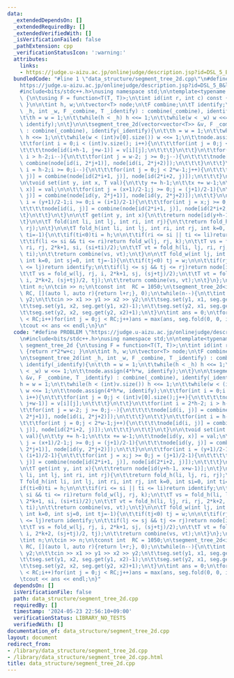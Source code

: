```yaml
---
data:
  _extendedDependsOn: []
  _extendedRequiredBy: []
  _extendedVerifiedWith: []
  _isVerificationFailed: false
  _pathExtension: cpp
  _verificationStatusIcon: ':warning:'
  attributes:
    links:
    - https://judge.u-aizu.ac.jp/onlinejudge/description.jsp?id=DSL_5_B&lang=ja
  bundledCode: "#line 1 \"data_structure/segment_tree_2d.cpp\"\n#define PROBLEM \"\
    https://judge.u-aizu.ac.jp/onlinejudge/description.jsp?id=DSL_5_B&lang=ja\"\n\
    #include<bits/stdc++.h>\nusing namespace std;\n\ntemplate<typename T>struct segment_tree_2d\
    \ {\n\tusing F = function<T(T, T)>;\n\tint id(int r, int c) const {return r*2*w+c;\
    \ }\n\n\tint h, w;\n\tvector<T> node;\n\tF combine;\n\tT identify;\n\n\tsegment_tree_2d(int\
    \ _h, int _w, F _combine, T _identify) : combine(_combine), identify(_identify){\n\
    \t\th = w = 1;\n\t\twhile(h < _h) h <<= 1;\n\t\twhile(w < _w) w <<= 1;\n\t\tnode.assign(4*h*w,\
    \ identify);\n\t}\n\n\tsegment_tree_2d(vector<vector<T>> &v, F _combine, T _identify)\
    \ : combine(_combine), identify(_identify){\n\t\th = w = 1;\n\t\twhile(h < (int)v.size())\
    \ h <<= 1;\n\t\twhile(w < (int)v[0].size()) w <<= 1;\n\t\tnode.assign(4*h*w, identify);\n\
    \t\tfor(int i = 0;i < (int)v.size(); i++){\n\t\t\tfor(int j = 0;j < (int)v[0].size();j++){\n\
    \t\t\t\tnode[id(i+h-1, j+w-1)] = v[i][j];\n\t\t\t}\n\t\t}\n\t\tfor(int i = 2*h-2;\
    \ i > h-2;i--){\n\t\t\tfor(int j = w-2; j >= 0;j--){\n\t\t\t\tnode[id(i, j)] =\
    \ combine(node[id(i, 2*j+1)], node[id(i, 2*j+2)]);\n\t\t\t}\n\t\t}\n\t\tfor(int\
    \ i = h-2;i >= 0;i--){\n\t\t\tfor(int j = 0;j < 2*w-1;j++){\n\t\t\t\tnode[id(i,\
    \ j)] = combine(node[id(2*i+1, j)], node[id(2*i+2, j)]);\n\t\t\t}\n\t\t}\n\t}\n\
    \n\tvoid set(int y, int x, T val){\n\t\ty += h-1;\n\t\tx += w-1;\n\t\tnode[id(y,\
    \ x)] = val;\n\n\t\tfor(int j = (x+1)/2-1;j >= 0;j = (j+1)/2-1){\n\t\t\tnode[id(y,\
    \ j)] = combine(node[id(y, 2*j+1)], node[id(y, 2*j+2)]);\n\t\t}\n\n\t\tfor(int\
    \ i = (y+1)/2-1;i >= 0;i = (i+1)/2-1){\n\t\t\tfor(int j = x;j >= 0;j = (j+1)/2-1){\n\
    \t\t\t\tnode[id(i, j)] = combine(node[id(2*i+1, j)], node[id(2*i+2, j)]);\n\t\t\
    \t}\n\t\t}\n\t}\n\n\tT get(int y, int x){\n\t\treturn node[id(y+h-1, x+w-1)];\n\
    \t}\n\n\tT fold(int li, int lj, int ri, int rj){\n\t\treturn fold_h(li, lj, ri,\
    \ rj);\n\t}\n\n\tT fold_h(int li, int lj, int ri, int rj, int k=0, int si=0, int\
    \ ti=-1){\n\t\tif(ti<0)ti = h;\n\n\t\tif(ri <= si || ti <= li)return identify;\n\
    \t\tif(li <= si && ti <= ri)return fold_w(lj, rj, k);\n\t\tT vs = fold_h(li, lj,\
    \ ri, rj, 2*k+1, si, (si+ti)/2);\n\t\tT vt = fold_h(li, lj, ri, rj, 2*k+2, (si+ti)/2,\
    \ ti);\n\t\treturn combine(vs, vt);\n\t}\n\n\tT fold_w(int lj, int rj, int i,\
    \ int k=0, int sj=0, int tj=-1){\n\t\tif(tj<0) tj = w;\n\n\t\tif(rj <= sj || tj\
    \ <= lj)return identify;\n\t\tif(lj <= sj && tj <= rj)return node[id(i, k)];\n\
    \t\tT vs = fold_w(lj, rj, i, 2*k+1, sj, (sj+tj)/2);\n\t\tT vt = fold_w(lj, rj,\
    \ i, 2*k+2, (sj+tj)/2, tj);\n\t\treturn combine(vs, vt);\n\t}\n};\n\nint main(){\n\
    \tint n;\n\tcin >> n;\n\tconst int  RC = 1050;\n\tsegment_tree_2d<int> seg(RC,\
    \ RC, [](auto l, auto r){return l+r;}, 0);\n\twhile(n--){\n\t\tint x1, y1, x2,\
    \ y2;\n\t\tcin >> x1 >> y1 >> x2 >> y2;\n\t\tseg.set(y1, x1, seg.get(y1, x1)+1);\n\
    \t\tseg.set(y1, x2, seg.get(y1, x2)-1);\n\t\tseg.set(y2, x1, seg.get(y2, x1)-1);\n\
    \t\tseg.set(y2, x2, seg.get(y2, x2)+1);\n\t}\n\tint ans = 0;\n\tfor(int i = 0;i\
    \ < RC;i++)for(int j = 0;j < RC;j++)ans = max(ans, seg.fold(0, 0, i+1, j+1));\n\
    \tcout << ans << endl;\n}\n"
  code: "#define PROBLEM \"https://judge.u-aizu.ac.jp/onlinejudge/description.jsp?id=DSL_5_B&lang=ja\"\
    \n#include<bits/stdc++.h>\nusing namespace std;\n\ntemplate<typename T>struct\
    \ segment_tree_2d {\n\tusing F = function<T(T, T)>;\n\tint id(int r, int c) const\
    \ {return r*2*w+c; }\n\n\tint h, w;\n\tvector<T> node;\n\tF combine;\n\tT identify;\n\
    \n\tsegment_tree_2d(int _h, int _w, F _combine, T _identify) : combine(_combine),\
    \ identify(_identify){\n\t\th = w = 1;\n\t\twhile(h < _h) h <<= 1;\n\t\twhile(w\
    \ < _w) w <<= 1;\n\t\tnode.assign(4*h*w, identify);\n\t}\n\n\tsegment_tree_2d(vector<vector<T>>\
    \ &v, F _combine, T _identify) : combine(_combine), identify(_identify){\n\t\t\
    h = w = 1;\n\t\twhile(h < (int)v.size()) h <<= 1;\n\t\twhile(w < (int)v[0].size())\
    \ w <<= 1;\n\t\tnode.assign(4*h*w, identify);\n\t\tfor(int i = 0;i < (int)v.size();\
    \ i++){\n\t\t\tfor(int j = 0;j < (int)v[0].size();j++){\n\t\t\t\tnode[id(i+h-1,\
    \ j+w-1)] = v[i][j];\n\t\t\t}\n\t\t}\n\t\tfor(int i = 2*h-2; i > h-2;i--){\n\t\
    \t\tfor(int j = w-2; j >= 0;j--){\n\t\t\t\tnode[id(i, j)] = combine(node[id(i,\
    \ 2*j+1)], node[id(i, 2*j+2)]);\n\t\t\t}\n\t\t}\n\t\tfor(int i = h-2;i >= 0;i--){\n\
    \t\t\tfor(int j = 0;j < 2*w-1;j++){\n\t\t\t\tnode[id(i, j)] = combine(node[id(2*i+1,\
    \ j)], node[id(2*i+2, j)]);\n\t\t\t}\n\t\t}\n\t}\n\n\tvoid set(int y, int x, T\
    \ val){\n\t\ty += h-1;\n\t\tx += w-1;\n\t\tnode[id(y, x)] = val;\n\n\t\tfor(int\
    \ j = (x+1)/2-1;j >= 0;j = (j+1)/2-1){\n\t\t\tnode[id(y, j)] = combine(node[id(y,\
    \ 2*j+1)], node[id(y, 2*j+2)]);\n\t\t}\n\n\t\tfor(int i = (y+1)/2-1;i >= 0;i =\
    \ (i+1)/2-1){\n\t\t\tfor(int j = x;j >= 0;j = (j+1)/2-1){\n\t\t\t\tnode[id(i,\
    \ j)] = combine(node[id(2*i+1, j)], node[id(2*i+2, j)]);\n\t\t\t}\n\t\t}\n\t}\n\
    \n\tT get(int y, int x){\n\t\treturn node[id(y+h-1, x+w-1)];\n\t}\n\n\tT fold(int\
    \ li, int lj, int ri, int rj){\n\t\treturn fold_h(li, lj, ri, rj);\n\t}\n\n\t\
    T fold_h(int li, int lj, int ri, int rj, int k=0, int si=0, int ti=-1){\n\t\t\
    if(ti<0)ti = h;\n\n\t\tif(ri <= si || ti <= li)return identify;\n\t\tif(li <=\
    \ si && ti <= ri)return fold_w(lj, rj, k);\n\t\tT vs = fold_h(li, lj, ri, rj,\
    \ 2*k+1, si, (si+ti)/2);\n\t\tT vt = fold_h(li, lj, ri, rj, 2*k+2, (si+ti)/2,\
    \ ti);\n\t\treturn combine(vs, vt);\n\t}\n\n\tT fold_w(int lj, int rj, int i,\
    \ int k=0, int sj=0, int tj=-1){\n\t\tif(tj<0) tj = w;\n\n\t\tif(rj <= sj || tj\
    \ <= lj)return identify;\n\t\tif(lj <= sj && tj <= rj)return node[id(i, k)];\n\
    \t\tT vs = fold_w(lj, rj, i, 2*k+1, sj, (sj+tj)/2);\n\t\tT vt = fold_w(lj, rj,\
    \ i, 2*k+2, (sj+tj)/2, tj);\n\t\treturn combine(vs, vt);\n\t}\n};\n\nint main(){\n\
    \tint n;\n\tcin >> n;\n\tconst int  RC = 1050;\n\tsegment_tree_2d<int> seg(RC,\
    \ RC, [](auto l, auto r){return l+r;}, 0);\n\twhile(n--){\n\t\tint x1, y1, x2,\
    \ y2;\n\t\tcin >> x1 >> y1 >> x2 >> y2;\n\t\tseg.set(y1, x1, seg.get(y1, x1)+1);\n\
    \t\tseg.set(y1, x2, seg.get(y1, x2)-1);\n\t\tseg.set(y2, x1, seg.get(y2, x1)-1);\n\
    \t\tseg.set(y2, x2, seg.get(y2, x2)+1);\n\t}\n\tint ans = 0;\n\tfor(int i = 0;i\
    \ < RC;i++)for(int j = 0;j < RC;j++)ans = max(ans, seg.fold(0, 0, i+1, j+1));\n\
    \tcout << ans << endl;\n}"
  dependsOn: []
  isVerificationFile: false
  path: data_structure/segment_tree_2d.cpp
  requiredBy: []
  timestamp: '2024-05-23 22:56:10+09:00'
  verificationStatus: LIBRARY_NO_TESTS
  verifiedWith: []
documentation_of: data_structure/segment_tree_2d.cpp
layout: document
redirect_from:
- /library/data_structure/segment_tree_2d.cpp
- /library/data_structure/segment_tree_2d.cpp.html
title: data_structure/segment_tree_2d.cpp
---
```

